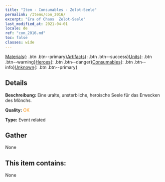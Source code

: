 ```yaml
---
title: "Item - Consumables - Zelot-Seele"
permalink: /Items/con_2016/
excerpt: "Era of Chaos  Zelot-Seele"
last_modified_at: 2021-04-01
locale: de
ref: "con_2016.md"
toc: false
classes: wide
---
```

 [Materials](/de/Items/){: .btn .btn--primary}[Artifacts](/de/Items/Artifacts/){: .btn .btn--success}[Units](/de/Items/Units/){: .btn .btn--warning}[Heroes](/de/Items/Heroes/){: .btn .btn--danger}[Consumables](/de/Items/Consumables/){: .btn .btn--info}[Unknown](/de/Items/Unknown/){: .btn .btn--primary}

## Details
 **Beschreibung:** Eine uralte, unsterbliche, heroische Seele für das Erwecken des Mönchs.

 **Quality:** <span style="color: #FF8C00">OK</span>

 **Type:** Event related

## Gather

  None

## This item contains:

  None

